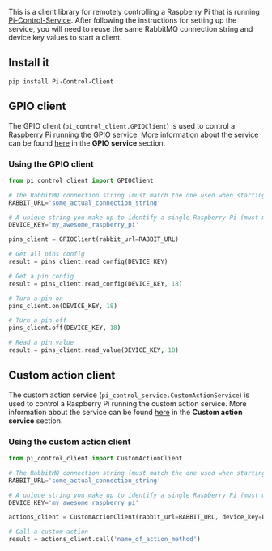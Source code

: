 This is a client library for remotely controlling a Raspberry Pi that is running [Pi-Control-Service](https://github.com/projectweekend/Pi-Control-Service). After following the instructions for setting up the service, you will need to reuse the same RabbitMQ connection string and device key values to start a client.


## Install it

```
pip install Pi-Control-Client
```

## GPIO client

The GPIO client (`pi_control_client.GPIOClient`) is used to control a Raspberry Pi running the GPIO service. More information about the service can be found [here](https://github.com/projectweekend/Pi-Control-Service) in the **GPIO service** section.


### Using the GPIO client

```python
from pi_control_client import GPIOClient

# The RabbitMQ connection string (must match the one used when starting the service)
RABBIT_URL='some_actual_connection_string'

# A unique string you make up to identify a single Raspberry Pi (must match the one used when starting the service)
DEVICE_KEY='my_awesome_raspberry_pi'

pins_client = GPIOClient(rabbit_url=RABBIT_URL)

# Get all pins config
result = pins_client.read_config(DEVICE_KEY)

# Get a pin config
result = pins_client.read_config(DEVICE_KEY, 18)

# Turn a pin on
pins_client.on(DEVICE_KEY, 18)

# Turn a pin off
pins_client.off(DEVICE_KEY, 18)

# Read a pin value
result = pins_client.read_value(DEVICE_KEY, 18)
```


## Custom action client

The custom action service (`pi_control_service.CustomActionService`) is used to control a Raspberry Pi running the custom action service. More information about the service can be found [here](https://github.com/projectweekend/Pi-Control-Service) in the **Custom action service** section.


### Using the custom action client

```python
from pi_control_client import CustomActionClient

# The RabbitMQ connection string (must match the one used when starting the service)
RABBIT_URL='some_actual_connection_string'

# A unique string you make up to identify a single Raspberry Pi (must match the one used when starting the service)
DEVICE_KEY='my_awesome_raspberry_pi'

actions_client = CustomActionClient(rabbit_url=RABBIT_URL, device_key=DEVICE_KEY)

# Call a custom action
result = actions_client.call('name_of_action_method')
```
